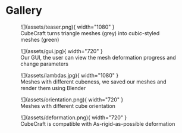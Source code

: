 # Gallery

<figure markdown>
  ![](assets/teaser.png){ width="1080" }
  <figcaption>CubeCraft turns triangle meshes (grey) into cubic-styled meshes (green)</figcaption>
</figure>

<figure markdown>
  ![](assets/gui.jpg){ width="720" }
  <figcaption>Our GUI, the user can view the mesh deformation progress and change parameters</figcaption>
</figure>

<figure markdown>
  ![](assets/lambdas.jpg){ width="1080" }
  <figcaption>Meshes with different cubeness, we saved our meshes and render them using Blender</figcaption>
</figure>

<figure markdown>
  ![](assets/orientation.png){ width="720" }
  <figcaption>Meshes with different cube orientation</figcaption>
</figure>

<figure markdown>
  ![](assets/deformation.png){ width="720" }
  <figcaption>CubeCraft is compatible with As-rigid-as-possible deformation</figcaption>
</figure>